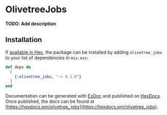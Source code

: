 # OlivetreeJobs

**TODO: Add description**

## Installation

If [available in Hex](https://hex.pm/docs/publish), the package can be installed
by adding `olivetree_jobs` to your list of dependencies in `mix.exs`:

```elixir
def deps do
  [
    {:olivetree_jobs, "~> 0.1.0"}
  ]
end
```

Documentation can be generated with [ExDoc](https://github.com/elixir-lang/ex_doc)
and published on [HexDocs](https://hexdocs.pm). Once published, the docs can
be found at [https://hexdocs.pm/olivetree_jobs](https://hexdocs.pm/olivetree_jobs).

